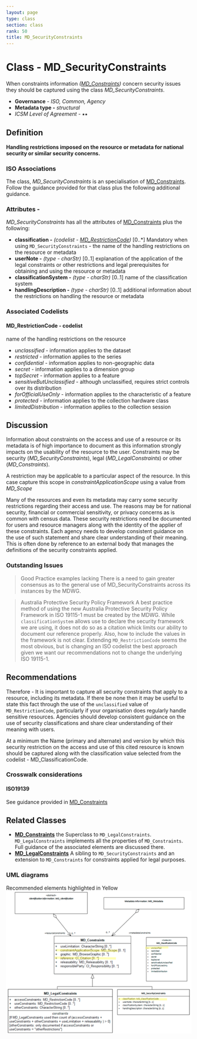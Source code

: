 ```yaml
---
layout: page
type: class
section: class
rank: 50
title: MD_SecurityConstraints
---
```

#  Class - MD_SecurityConstraints
When constraints information *([MD_Constraints](./class-md_constraints))* concern security issues they should be captured using the class *MD_SecurityConstraints*.

- **Governance** -  *ISO, Common, Agency*
- **Metadata type -** *structural*
- *ICSM Level of Agreement* - ⭑⭑

## Definition
**Handling restrictions imposed on the resource or metadata for national security or similar security concerns.**

### ISO Associations
The class, *MD_SecurityConstraints* is an specialisation of [MD_Constraints](./class-md_constraints). Follow the guidance provided for that class plus the following additional guidance.

### Attributes -
*MD_SecurityConstraints* has all the attributes of [MD_Constraints](./class-md_constraints) plus the following:
- **classification -** *(codelist - [MD_RestrictionCode](./class-md_constraints#MD_RestrictionCode---codelist))* [0..\*] Mandatory when using `MD_SecurityConstraints` - the name of the handling restrictions on the resource or metadata
- **userNote -** *(type - charStr)* [0..1] explanation of the application of the legal constraints or other restrictions and legal prerequisites for obtaining and using the resource or metadata
- **classificationSystem -** *(type - charStr)* [0..1]  name of the classification system
- **handlingDescription -** *(type - charStr)* [0..1]  additional information about the restrictions on handling the resource or metadata

### Associated Codelists

#### MD_RestrictionCode - codelist
name of the handling restrictions on the resource
- *unclassified* - information applies to the dataset
- *restricted* - information applies to the series
- *confidential* - information applies to non-geographic data
- *secret* - information applies to a dimension group
- *topSecret* - information applies to a feature
- *sensitiveButUnclassified* - although unclassified, requires strict controls over its distribution
- *forOfficialUseOnly* -   information applies to the characteristic of a feature
- *protected* - information applies to the collection hardware class
- *limitedDistribution* - information applies to the collection session

## Discussion
Information about constraints on the access and use of a resource or its metadata is of high importance to document as this information strongly impacts on the usability of the resource to the user. Constraints may be security (*MD_SecurityConstraints*), legal (*MD_LegalConstraints*) or other (*MD_Constraints*).

A restriction may be applicable to a particular aspect of the resource. In this case capture this scope in *constraintApplicationScope* using a value from *MD_Scope*

Many of the resources and even its metadata may carry some security restrictions regarding their access and use.  The reasons may be for national security, financial or commercial sensitivity, or privacy concerns as is common with census data. These security restrictions need be documented for users and resource managers along with the identity of the applier of these constraints. Each agency needs to develop consistent guidance on the use of such statement and share clear understanding of their meaning. This is often done by reference to an external body that manages the definitions of the security constraints applied.

### Outstanding Issues
> Good Practice examples lacking
There is a need to gain greater consensus as to the general use of MD_SecurityConstraints across its instances by the MDWG.

> Australia Protective Security Policy Framework
A best practice method of using the new Australia Protective Security Policy Framework in ISO 19115-1 must be created by the MDWG. While `classificationSystem` allows use to declare the security framework we are using, it does not do so as a citation whick limits our ability to document our reference properly. Also, how to include the values in the framework is not clear.  Extending `MD_RestrictionCode` seems the most obvious, but is changing an ISO codelist the best approach given we want our recommendations not to change the underlying ISO 19115-1.

## Recommendations
Therefore - It is important to capture all security constraints that apply to a resource, including its metadata. If there be none then it may be useful to state this fact through the use of the `unclassified` value of `MD_RestrictionCode`, particularly if your organisation does regularly handle sensitive resources. Agencies should develop consistent guidance on the use of security classifications and share clear understanding of their meaning with users.

At a minimum the Name (primary and alternate) and version by which this security restriction on the access and use of this cited resource is known should be captured along with the classification value selected from the codelist - MD_ClassificationCode.

### Crosswalk considerations

#### ISO19139
See guidance provided in [MD_Constraints](./class-md_constraints) 

## Related Classes
- **[MD_Constraints](./class-md_constraints)** the Superclass to `MD_LegalConstraints`. `MD_LegalConstraints` implements all the properties of `MD_Constraints`.  Full guidance of the associated elements are discussed there.
- **[MD_LegalConstraints](./class-MD_LegalConstraints)** A sibling to `MD_SecurityConstraints` and an extension to `MD_Constraints` for constraints applied for legal purposes.

### UML diagrams
Recommended elements highlighted in Yellow
![MD_Constraints](../images/MD_SecurityConstraints.png)
